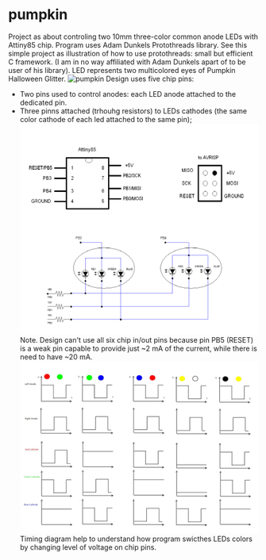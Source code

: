 # pumpkin

Project as about controling two 10mm three-color common anode LEDs with Attiny85 chip. 
Program uses Adam Dunkels Protothreads library. See this simple project as illustration of  how
to use protothreads: small but efficient C framework. (I am in no way affiliated with Adam Dunkels apart of to be 
user of his library). 
LED represents two multicolored eyes of Pumpkin Halloween Glitter.
![pumpkin](./images/ezgif.com-gif-maker.gif)
Design uses five chip pins: 
* Two pins used to control anodes:  each LED anode attached to the dedicated pin.
* Three pinns attached (trhouhg resistors) to LEDs cathodes (the same color cathode of each led attached to the same pin);
![circut](./images/pumpkin_crop.png)
Note. Design can't use all six chip in/out pins because pin PB5 (RESET) is
a weak pin capable to provide just ~2 mA of the current, while there is need to have ~20 mA.
![timing](./images/pumpkin_diagram.jpeg)
Timing diagram help to understand how program swicthes LEDs colors by changing level of voltage on chip pins.

